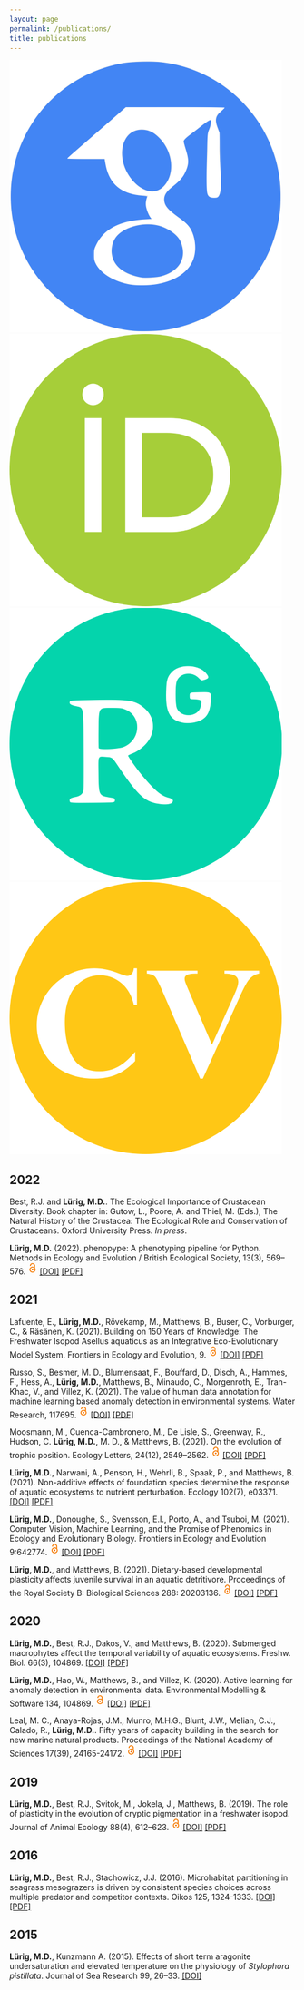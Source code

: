 ```yaml
---
layout: page
permalink: /publications/ 
title: publications
---
```


<div class="social-media">
    <a href="https://scholar.google.de/citations?user=G_4Wc0QAAAAJ&hl=de" target="_blank">
	<img src="/assets/images/social_media/google-scholar.png">
	</a>
    <a href="https://orcid.org/0000-0002-8175-6234" target="_blank">
	<img src="/assets/images/social_media/orcid.png">
	</a>
    <a href="https://www.researchgate.net/profile/Moritz_Luerig" target="_blank">
	<img src="/assets/images/social_media/research-gate.png">
	</a>
	<a href="/assets/files/moritz_luerig_cv.pdf" target="_blank">
	<img src="/assets/images/social_media/cv.png">
	</a>
</div>

## 2022

Best, R.J. and <b>Lürig, M.D.</b>. The Ecological Importance of Crustacean Diversity. Book chapter in: Gutow, L., Poore, A. and Thiel, M. (Eds.), The Natural History of the Crustacea: The Ecological Role and Conservation of Crustaceans. Oxford University Press. <i>In press</i>.

<b>Lürig, M.D.</b> (2022). phenopype: A phenotyping pipeline for Python. Methods in Ecology and Evolution / British Ecological Society, 13(3), 569–576. 
<img src="/assets/images/open_access_logo.png" style="height: 1.2em; padding: 3px; margin-top: -2px"> 
<a id="link" href="https://doi.org/10.1111/2041-210x.13771" target="_blank"> [DOI]</a>
<a id="link" href="\assets\files\papers\Lürig 2022 - phenopype - A phenotyping pipeline for Python.pdf" target="_blank"> [PDF]</a>

## 2021

Lafuente, E., <b>Lürig, M.D.</b>, Rövekamp, M., Matthews, B., Buser, C., Vorburger, C., & Räsänen, K. (2021). Building on 150 Years of Knowledge: The Freshwater Isopod Asellus aquaticus as an Integrative Eco-Evolutionary Model System. Frontiers in Ecology and Evolution, 9. 
<img src="/assets/images/open_access_logo.png" style="height: 1.2em; padding: 3px; margin-top: -2px"> 
<a id="link" href="http://dx.doi.org/10.3389/fevo.2021.748212" target="_blank"> [DOI]</a>
<a id="link" href="\assets\files\papers\Lafuente et al. 2021 - Building on 150 Years of Knowledge - The Freshwat ... pod Asellus aquaticus as an Integrative Eco-Evolutionary Model System.pdf" target="_blank"> [PDF]</a>

Russo, S., Besmer, M. D., Blumensaat, F., Bouffard, D., Disch, A., Hammes, F., Hess, A., <b>Lürig, M.D.</b>, Matthews, B., Minaudo, C., Morgenroth, E., Tran-Khac, V., and Villez, K. (2021). The value of human data annotation for machine learning based anomaly detection in environmental systems. Water Research, 117695.
<img src="/assets/images/open_access_logo.png" style="height: 1.2em; padding: 3px; margin-top: -2px"> 
<a id="link" href="https://doi.org/10.1016/j.watres.2021.117695" target="_blank">[DOI]</a>
<a id="link" href="\assets\files\papers\Russo et al. 2021 - The value of human data annotation for machine learning based anomaly detection in environmental systems.pdf" target="_blank"> [PDF]</a>		
		
Moosmann, M., Cuenca-Cambronero, M., De Lisle, S., Greenway, R., Hudson, C. <b>Lürig, M.D.</b>, M. D., & Matthews, B. (2021). On the evolution of trophic position. Ecology Letters, 24(12), 2549–2562. 
<img src="/assets/images/open_access_logo.png" style="height: 1.2em; padding: 3px; margin-top: -2px"> 
<a id="link" href="https://doi.org/10.1111/ele.13888" target="_blank">[DOI]</a>
<a id="link" href="\assets\files\papers\Moosmann et al. 2021 - On the evolution of trophic position.pdf" target="_blank"> [PDF]</a>		

<b>Lürig, M.D.</b>, Narwani, A., Penson, H., Wehrli, B., Spaak, P., and Matthews, B. (2021). Non-additive effects of foundation species determine the response of aquatic ecosystems to nutrient perturbation. Ecology 102(7), e03371. 
<a id="link" href="https://doi.org/10.1002/ecy.3371" target="_blank">[DOI]</a>
<a id="link" href="Lürig et al. 2021 - Ecology_accepted.pdf" target="_blank"> [PDF]</a>

<b>Lürig, M.D.</b>, Donoughe, S., Svensson, E.I., Porto, A., and Tsuboi, M. (2021). Computer Vision, Machine Learning, and the Promise of Phenomics in Ecology and Evolutionary Biology. Frontiers in Ecology and Evolution 9:642774. 
<img src="/assets/images/open_access_logo.png" style="height: 1.2em; padding: 3px; margin-top: -2px"> 
<a id="link" href="https://doi.org/10.3389/fevo.2021.642774" target="_blank">[DOI]</a>
<a id="link" href="\assets\files\papers\Lürig et al. 2021 - Computer Vision, Machine Learning, and the Promise of Phenomics in Ecology and Evolutionary Biology.pdf" target="_blank"> [PDF]</a>	

<b>Lürig, M.D.</b>, and Matthews, B. (2021). Dietary-based developmental plasticity affects juvenile survival in an aquatic detritivore. Proceedings of the Royal Society B: Biological Sciences 288: 20203136.
<img src="/assets/images/open_access_logo.png" style="height: 1.2em; padding: 3px; margin-top: -2px"> 
<a id="link" href="https://doi.org/10.1098/rspb.2020.3136" target="_blank">[DOI]</a>
<a id="link" href="\assets\files\papers\Lürig and Matthews 2021 - Dietary-based developmental plasticity affects juvenile survival in an aquatic detritivore.pdf" target="_blank"> [PDF]</a>	


## 2020

<b>Lürig, M.D.</b>, Best, R.J., Dakos, V., and Matthews, B. (2020). Submerged macrophytes affect the temporal variability of aquatic ecosystems. Freshw. Biol. 66(3), 104869.
<a id="link" href="https://doi.org/10.1111/fwb.13648" target="_blank">[DOI]</a>
<a id="link" href="\assets\files\papers\Lürig et al. 2021 - FWB_accepted.pdf" target="_blank"> [PDF]</a>	

<b>Lürig, M.D.</b>, Hao, W., Matthews, B., and Villez, K. (2020). Active learning for anomaly detection in environmental data. Environmental Modelling \& Software 134, 104869. 
<img src="/assets/images/open_access_logo.png" style="height: 1.2em; padding: 3px; margin-top: -2px"> 
<a id="link" href="https://doi.org/10.1016/j.envsoft.2020.104869" target="_blank">[DOI]</a>
<a id="link" href="\assets\files\papers\Russo et al. 2020 - Active learning for anomaly detection in environmental data.pdf" target="_blank"> [PDF]</a>	

Leal, M. C., Anaya-Rojas, J.M., Munro, M.H.G., Blunt, J.W., Melian, C.J., Calado, R., <b>Lürig, M.D.</b>. Fifty years of capacity building in the search for new marine natural products. Proceedings of the National Academy of Sciences 17(39), 24165-24172.
<img src="/assets/images/open_access_logo.png" style="height: 1.2em; padding: 3px; margin-top: -2px"> 
<a id="link" href="https://doi.org/10.1073/pnas.2007610117" target="_blank">[DOI]</a>
<a id="link" href="\assets\files\papers\Leal et al. 2020 - Fifty years of capacity building in the search for new marine natural products.pdf" target="_blank"> [PDF]</a>	

## 2019

<b>Lürig, M.D.</b>, Best, R.J., Svitok, M., Jokela, J., Matthews, B. (2019). The role of plasticity in the evolution of cryptic pigmentation in a freshwater isopod. Journal of Animal Ecology 88(4), 612–623. 
<img src="/assets/images/open_access_logo.png" style="height: 1.2em; padding: 3px; margin-top: -2px"> 
<a id="link" href="https://doi.org/10.1111/1365-2656.12950" target="_blank">[DOI]</a>
<a id="link" href="\assets\files\papers\Lürig et al. 2019 - The role of plasticity in the evolution of cryptic pigmentation in a freshwater isopod.pdf" target="_blank"> [PDF]</a>	

## 2016

<b>Lürig, M.D.</b>, Best, R.J., Stachowicz, J.J. (2016). Microhabitat partitioning in seagrass mesograzers is driven by consistent species choices across multiple predator and competitor contexts. Oikos 125, 1324-1333.
<a id="link" href="https://doi.org/10.1111/oik.02932" target="_blank">[DOI]</a>
<a id="link" href="\assets\files\papers\Lürig et al. 2016 - Oikos_accepted.pdf" target="_blank"> [PDF]</a>	

## 2015

<b>Lürig, M.D.</b>, Kunzmann A. (2015). Effects of short term aragonite undersaturation and elevated temperature on the physiology of <i>Stylophora pistillata</i>. Journal of Sea Research 99, 26–33. 
<a id="link" href="https://doi.org/10.1016/j.seares.2015.01.005" target="_blank">[DOI]</a>
